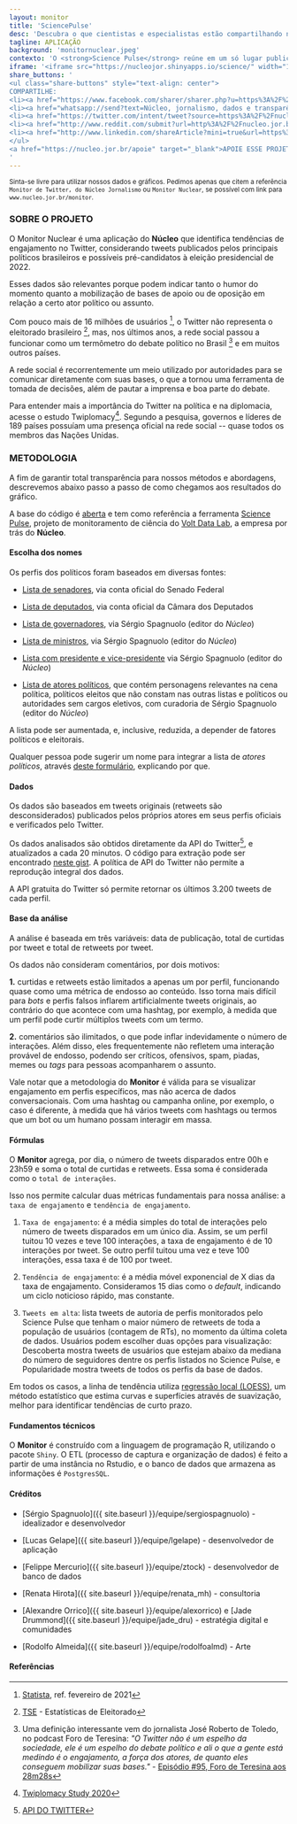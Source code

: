 ```yaml
---
layout: monitor
title: 'SciencePulse'
desc: 'Descubra o que cientistas e especialistas estão compartilhando nas redes sociais e descubra fatos que podem levar a melhores reportagens e decisões'
tagline: APLICAÇÃO
background: 'monitornuclear.jpeg'
contexto: 'O <strong>Science Pulse</strong> reúne em um só lugar publicações e tendências sobre ciência compartilhadas nas redes por cientistas, especialistas e organizações de renome.'
iframe: '<iframe src="https://nucleojor.shinyapps.io/science/" width="100%" onload="loadIframe()" frameborder="no" scrolling="auto"></iframe>'
share_buttons: '
<ul class="share-buttons" style="text-align: center">
COMPARTILHE:
<li><a href="https://www.facebook.com/sharer/sharer.php?u=https%3A%2F%2Fnucleo.jor.br%2Fmonitor&quote=Monitor%20Nuclear%2C%20compare%20tend%C3%AAncias%20de%20engajamento%20dos%20principais%20pol%C3%ADticos" title="Share on Facebook" target="_blank"><i class="fab fa-facebook-square fa-lg" aria-hidden="true"></i><span class="sr-only"></span></a></li>
<li><a href="whatsapp://send?text=Núcleo, jornalismo, dados e transparência - https://nucleo.jor.br/monitor" target="_blank" title="Compartilhar no Facebook"><i class="fab fa-whatsapp-square fa-lg" aria-hidden="true"></i><span class="sr-only"></span></a></li>
<li><a href="https://twitter.com/intent/tweet?source=https%3A%2F%2Fnucleo.jor.br%2Fmonitor&text=Monitor%20Nuclear%2C%20compare%20tend%C3%AAncias%20de%20engajamento%20dos%20principais%20pol%C3%ADticos:%20https%3A%2F%2Fnucleo.jor.br%2Fmonitor&via=nucleojor" target="_blank" title="Tweet"><i class="fab fa-twitter-square fa-lg" aria-hidden="true"></i><span class="sr-only">Tweet</span></a></li>
<li><a href="http://www.reddit.com/submit?url=http%3A%2F%2Fnucleo.jor.br%2Fmonitor&title=Monitor%20do%20N%C3%BAcleo%20Jornalismo" target="_blank" title="Submit to Reddit"><i class="fab fa-reddit-square fa-lg" aria-hidden="true"></i><span class="sr-only"></span></a></li>
<li><a href="http://www.linkedin.com/shareArticle?mini=true&url=https%3A%2F%2Fnucleo.jor.br%2Fmonitor&title=Monitor%20Nuclear%2C%20compare%20tend%C3%AAncias%20de%20engajamento%20dos%20principais%20pol%C3%ADticos&summary=&source=https%3A%2F%2Fnucleo.jor.br%2Fmonitor" target="_blank" title="Share on LinkedIn"><i class="fab fa-linkedin fa-lg" aria-hidden="true"></i><span class="sr-only"></span></a></li>
</ul>
<a href="https://nucleo.jor.br/apoie" target="_blank">APOIE ESSE PROJETO VIA PIX</a> <i class="fas fa-money-check-alt"></i>
'
---
```


<small>Sinta-se livre para utilizar nossos dados e gráficos. Pedimos apenas que citem a referência `Monitor de Twitter, do Núcleo Jornalismo` ou `Monitor Nuclear`, se possível com link para `www.nucleo.jor.br/monitor`.</small>

### SOBRE O PROJETO

O Monitor Nuclear é uma aplicação do **Núcleo** que identifica tendências de engajamento no Twitter, considerando tweets publicados pelos principais políticos brasileiros e possíveis pré-candidatos à eleição presidencial de 2022.

Esses dados são relevantes porque podem indicar tanto o humor do momento quanto a mobilização de bases de apoio ou de oposição em relação a certo ator político ou assunto.

Com pouco mais de 16 milhões de usuários [^1], o Twitter não representa o eleitorado brasileiro [^2], mas, nos últimos anos, a rede social passou a funcionar como um termômetro do debate político no Brasil [^3] e em muitos outros países.

A rede social é recorrentemente um meio utilizado por autoridades para se comunicar diretamente com suas bases, o que a tornou uma ferramenta de tomada de decisões, além de pautar a imprensa e boa parte do debate.

Para entender mais a importância do Twitter na política e na diplomacia, acesse o estudo Twiplomacy[^4]. Segundo a pesquisa, governos e líderes de 189 países possuíam uma presença oficial na rede social -- quase todos os membros das Nações Unidas.


### METODOLOGIA

A fim de garantir total transparência para nossos métodos e abordagens, descrevemos abaixo passo a passo de como chegamos aos resultados do gráfico.

A base do código é [aberta](https://github.com/voltdatalab/science-pulse-public) e tem como referência a ferramenta [Science Pulse](https://sciencepulse.org/), projeto de monitoramento de ciência do [Volt Data Lab](www.voltdata.info), a empresa por trás do **Núcleo**.

#### Escolha dos nomes

Os perfis dos políticos foram baseados em diversas fontes:

- [Lista de senadores](https://twitter.com/i/lists/1049263545530142720), via conta oficial do Senado Federal

- [Lista de deputados](https://twitter.com/i/lists/1126190774805258241), via conta oficial da Câmara dos Deputados

- [Lista de governadores](https://twitter.com/i/lists/1376874024949649411), via Sérgio Spagnuolo (editor do *Núcleo*)

- [Lista de ministros](https://twitter.com/i/lists/1376880814860931082), via Sérgio Spagnuolo (editor do *Núcleo*)

- [Lista com presidente e vice-presidente](https://twitter.com/i/lists/1376883897607335936) via Sérgio Spagnuolo (editor do *Núcleo*)

- [Lista de atores políticos](https://twitter.com/i/lists/1376884601122082821), que contém personagens relevantes na cena política, políticos eleitos que não constam nas outras listas e políticos ou autoridades sem cargos eletivos, com curadoria de Sérgio Spagnuolo (editor do *Núcleo*)

A lista pode ser aumentada, e, inclusive, reduzida, a depender de fatores políticos e eleitorais.

Qualquer pessoa pode sugerir um nome para integrar a lista de _atores políticos_, através [deste formulário](https://docs.google.com/forms/d/e/1FAIpQLSc_Spz0v-_kUqfm1GG_XSY4OCRxGw0IP233UeFdXaOgZK3hvg/viewform), explicando por que.

#### Dados

Os dados são baseados em tweets originais (retweets são desconsiderados) publicados pelos próprios atores em seus perfis oficiais e verificados pelo Twitter.

Os dados analisados são obtidos diretamente da API do Twitter[^5], e atualizados a cada 20 minutos. O código para extração pode ser encontrado [neste gist](https://gist.github.com/sergiospagnuolo/16f59265c79f26a95959cd3c9b279f99). A política de API do Twitter não permite a reprodução integral dos dados.

A API gratuita do Twitter só permite retornar os últimos 3.200 tweets de cada perfil.

#### Base da análise

A análise é baseada em três variáveis: data de publicação, total de curtidas por tweet e total de retweets por tweet.

Os dados não consideram comentários, por dois motivos:

**1.** curtidas e retweets estão limitados a apenas um por perfil, funcionando quase como uma métrica de endosso ao conteúdo. Isso torna mais difícil para _bots_ e perfis falsos inflarem artificialmente tweets originais, ao contrário do que acontece com uma hashtag, por exemplo, à medida que um perfil pode curtir múltiplos tweets com um termo.

**2.** comentários são ilimitados, o que pode inflar indevidamente o número de interações. Além disso, eles frequentemente não refletem uma interação provável de endosso, podendo ser críticos, ofensivos, spam, piadas, memes ou _tags_ para pessoas acompanharem o assunto.

Vale notar que a metodologia do **Monitor** é válida para se visualizar engajamento em perfis específicos, mas não acerca de dados conversacionais. Com uma hashtag ou campanha online, por exemplo, o caso é diferente, à medida que há vários tweets com hashtags ou termos que um bot ou um humano possam interagir em massa.

#### Fórmulas

O **Monitor** agrega, por dia, o número de tweets disparados entre 00h e 23h59 e soma o total de curtidas e retweets. Essa soma é considerada como o `total de interações`.  

Isso nos permite calcular duas métricas fundamentais para nossa análise: a `taxa de engajamento` e `tendência de engajamento`.  

1. `Taxa de engajamento`: é a média simples do total de interações pelo número de tweets disparados em um único dia. Assim, se um perfil tuitou 10 vezes e teve 100 interações, a taxa de engajamento é de 10 interações por tweet. Se outro perfil tuitou uma vez e teve 100 interações, essa taxa é de 100 por tweet.

2. `Tendência de engajamento`: é a média móvel exponencial de X dias da taxa de engajamento. Consideramos 15 dias como o _default_, indicando um ciclo noticioso rápido, mas constante.  

3. `Tweets em alta`: lista tweets de autoria de perfis monitorados pelo Science Pulse que tenham o maior número de retweets de toda a população de usuários (contagem de RTs), no momento da última coleta de dados. Usuários podem escolher duas opções para visualização: Descoberta mostra tweets de usuários que estejam abaixo da mediana do número de seguidores dentre os perfis listados no Science Pulse, e Popularidade mostra tweets de todos os perfis da base de dados.

Em todos os casos, a linha de tendência utiliza [regressão local (LOESS)](http://www.leg.ufpr.br/lib/exe/fetch.php/projetos:saudavel:loess.pdf), um método estatístico que estima curvas e superfícies através de suavização, melhor para identificar tendências de curto prazo.

#### Fundamentos técnicos

O **Monitor** é construído com a linguagem de programação R, utilizando o pacote `Shiny`. O ETL (processo de captura e organização de dados) é feito a partir de uma instância no Rstudio, e o banco de dados que armazena as informações é `PostgresSQL`.

#### Créditos

- [Sérgio Spagnuolo]({{ site.baseurl }}/equipe/sergiospagnuolo) - idealizador e desenvolvedor

- [Lucas Gelape]({{ site.baseurl }}/equipe/lgelape) - desenvolvedor de aplicação

- [Felippe Mercurio]({{ site.baseurl }}/equipe/ztock) - desenvolvedor de banco de dados

- [Renata Hirota]({{ site.baseurl }}/equipe/renata_mh) - consultoria

- [Alexandre Orrico]({{ site.baseurl }}/equipe/alexorrico) e [Jade Drummond]({{ site.baseurl }}/equipe/jade_dru) - estratégia digital e comunidades

- [Rodolfo Almeida]({{ site.baseurl }}/equipe/rodolfoalmd) - Arte

#### Referências

[^1]: [Statista](https://www.statista.com/statistics/242606/number-of-active-twitter-users-in-selected-countries/), ref. fevereiro de 2021

[^2]: [TSE](http://www.tse.jus.br/eleicoes/estatisticas/estatisticas-eleitorais) - Estatísticas de Eleitorado

[^3]: Uma definição interessante vem do jornalista José Roberto de Toledo, no podcast Foro de Teresina: _"O Twitter não é um espelho da sociedade, ele é um espelho do debate político e ali o que a gente está medindo é o engajamento, a força dos atores, de quanto eles conseguem mobilizar suas bases."_ - [Episódio #95, Foro de Teresina aos 28m28s](https://piaui.folha.uol.com.br/foro-de-teresina-95-os-mitos-da-pandemia-queda-de-braco-com-mandetta-e-o-bate-cabeca-na-economia/)

[^4]: [Twiplomacy Study 2020](https://twiplomacy.com/blog/twiplomacy-study-2020/)

[^5]: [API DO TWITTER](https://developer.twitter.com/en/docs)
